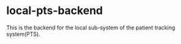 # local-pts-backend
This is the backend for the local sub-system of the patient tracking system(PTS).
